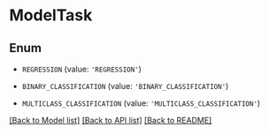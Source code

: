 # ModelTask


## Enum

* `REGRESSION` (value: `'REGRESSION'`)

* `BINARY_CLASSIFICATION` (value: `'BINARY_CLASSIFICATION'`)

* `MULTICLASS_CLASSIFICATION` (value: `'MULTICLASS_CLASSIFICATION'`)

[[Back to Model list]](../README.md#documentation-for-models) [[Back to API list]](../README.md#documentation-for-api-endpoints) [[Back to README]](../README.md)


